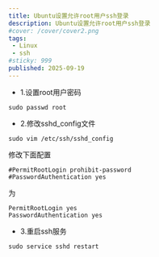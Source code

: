 ```yaml
---
title: Ubuntu设置允许root用户ssh登录
description: Ubuntu设置允许root用户ssh登录
#cover: /cover/cover2.png
tags:
 - Linux
 - ssh
#sticky: 999
published: 2025-09-19
---
```


* 1.设置root用户密码
```shell
sudo passwd root
```
* 2.修改sshd_config文件
```shell
sudo vim /etc/ssh/sshd_config
```
修改下面配置
```text
#PermitRootLogin prohibit-password
#PasswordAuthentication yes
```
为
```text
PermitRootLogin yes
PasswordAuthentication yes
```
* 3.重启ssh服务
```shell
sudo service sshd restart
```